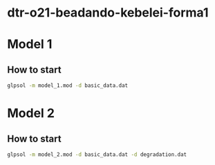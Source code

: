 # dtr-o21-beadando-kebelei-forma1

# Model 1
## How to start
```bash
glpsol -m model_1.mod -d basic_data.dat
```

# Model 2
## How to start
```bash
glpsol -m model_2.mod -d basic_data.dat -d degradation.dat
```